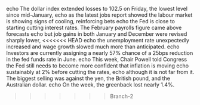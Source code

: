 echo The dollar index extended losses to 102.5 on Friday, the lowest level since mid-January,
echo as the latest jobs report showed the labour market is showing signs of cooling, reinforcing bets
echo the Fed is close to starting cutting interest rates. The February payrolls figure came above forecasts
echo but job gains in both January and December were revised sharply lower,
<<<<<<< HEAD
echo the unemployment rate unexpectedly increased and wage growth slowed much more than anticipated.
echo Investors are currently assigning a nearly 57% chance of a 25bps reduction in the fed funds rate in June.
echo This week, Chair Powell told Congress the Fed still needs to become more confident that inflation is moving
echo sustainably at 2% before cutting the rates,
echo although it is not far from it. The biggest selling was against the yen, the British pound, and the Australian dollar.
echo On the week, the greenback lost nearly 1.4%.
>>>>>>> Branch-2
